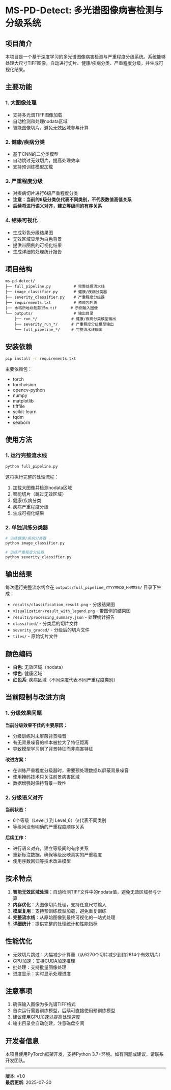 # MS-PD-Detect: 多光谱图像病害检测与分级系统

## 项目简介

本项目是一个基于深度学习的多光谱图像病害检测与严重程度分级系统。系统能够处理大尺寸TIFF图像，自动进行切片、健康/疾病分类、严重程度分级，并生成可视化结果。

## 主要功能

### 1. 大图像处理
- 支持多光谱TIFF图像加载
- 自动检测和处理nodata区域
- 智能图像切片，避免无效区域参与计算

### 2. 健康/疾病分类
- 基于CNN的二分类模型
- 自动跳过无效切片，提高处理效率
- 支持预训练模型加载

### 3. 严重程度分级
- 对疾病切片进行6级严重程度分类
- **注意：当前的6级分类仅代表不同类别，不代表数值高低关系**
- **后续将进行语义对齐，建立等级间的有序关系**

### 4. 结果可视化
- 生成彩色分级结果图
- 无效区域显示为白色背景
- 提供带图例的可视化结果
- 生成详细的处理统计报告

## 项目结构

```
ms-pd-detect/
├── full_pipeline.py          # 完整处理流水线
├── image_classifier.py       # 健康/疾病分类器
├── severity_classifier.py    # 严重程度分级器
├── requirements.txt          # 依赖包列表
├── 水稻所地块裁剪15m.tif      # 示例输入图像
└── outputs/                  # 输出目录
    ├── run_*/               # 健康/疾病分类模型输出
    ├── severity_run_*/      # 严重程度分级模型输出
    └── full_pipeline_*/     # 完整流水线输出
```

## 安装依赖

```bash
pip install -r requirements.txt
```

主要依赖包：
- torch
- torchvision
- opencv-python
- numpy
- matplotlib
- tifffile
- scikit-learn
- tqdm
- seaborn

## 使用方法

### 1. 运行完整流水线

```bash
python full_pipeline.py
```

这将执行完整的处理流程：
1. 加载大图像并检测nodata区域
2. 智能切片（跳过无效区域）
3. 健康/疾病分类
4. 疾病严重程度分级
5. 生成可视化结果

### 2. 单独训练分类器

```bash
# 训练健康/疾病分类器
python image_classifier.py

# 训练严重程度分级器
python severity_classifier.py
```

## 输出结果

每次运行完整流水线会在 `outputs/full_pipeline_YYYYMMDD_HHMMSS/` 目录下生成：

- `results/classification_result.png` - 分级结果图
- `visualization/result_with_legend.png` - 带图例的结果图
- `results/processing_summary.json` - 处理统计报告
- `classified/` - 分类后的切片文件
- `severity_graded/` - 分级后的切片文件
- `tiles/` - 原始切片文件

## 颜色编码

- **白色**: 无效区域（nodata）
- **绿色**: 健康区域
- **红色系**: 疾病区域（不同深度代表不同严重程度类别）

## 当前限制与改进方向

### 1. 分级效果问题

**当前分级效果不佳的主要原因：**
- 分级训练时未屏蔽背景噪音
- 有无背景噪音的样本被拉大了特征距离
- 导致模型学习到了背景特征而非病害特征

**改进方案：**
- 在训练严重程度分级器时，需要预处理数据以屏蔽背景噪音
- 使用掩码技术只关注前景病害区域
- 数据增强时保持背景一致性

### 2. 分级语义对齐

**当前状态：**
- 6个等级（Level_1 到 Level_6）仅代表不同类别
- 等级间没有明确的严重程度顺序关系

**后续工作：**
- 进行语义对齐，建立等级间的有序关系
- 重新标注数据，确保等级反映真实的严重程度
- 使用序数回归等技术改进模型

## 技术特点

1. **智能无效区域处理**：自动检测TIFF文件中的nodata值，避免无效区域参与计算
2. **内存优化**：大图像切片处理，支持任意尺寸输入
3. **模型复用**：支持预训练模型加载，避免重复训练
4. **完整流水线**：从原始图像到最终可视化的一站式处理
5. **详细统计**：提供完整的处理统计和性能指标

## 性能优化

- 无效切片跳过：大幅减少计算量（从6270个切片减少到约2814个有效切片）
- GPU加速：支持CUDA加速推理
- 批处理：支持批量图像处理
- 进度显示：实时显示处理进度

## 注意事项

1. 确保输入图像为多光谱TIFF格式
2. 首次运行需要训练模型，后续可直接使用预训练模型
3. 建议使用GPU加速以提高处理速度
4. 输出目录会自动创建，注意磁盘空间

## 开发者信息

本项目使用PyTorch框架开发，支持Python 3.7+环境。如有问题或建议，请联系开发团队。

---

**版本**: v1.0  
**最后更新**: 2025-07-30